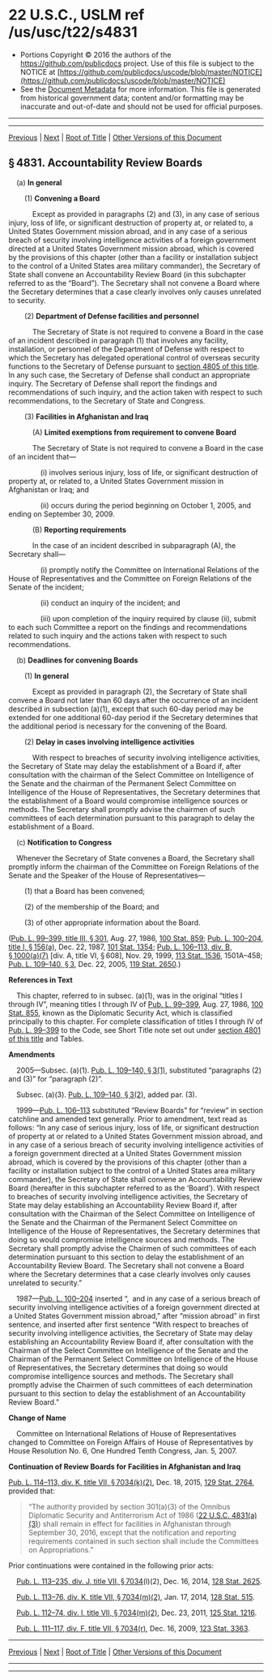 ---
---

# 22 U.S.C., USLM ref /us/usc/t22/s4831

* Portions Copyright © 2016 the authors of the https://github.com/publicdocs project.
  Use of this file is subject to the NOTICE at [https://github.com/publicdocs/uscode/blob/master/NOTICE](https://github.com/publicdocs/uscode/blob/master/NOTICE)
* See the [Document Metadata](././../../../../..//README.md) for more information.
  This file is generated from historical government data; content and/or formatting may be inaccurate and out-of-date and should not be used for official purposes.

----------
----------

[Previous](./../../../../..//us/usc/t22/ch58/schIII/m__us_usc_t22_ch58_schIII.md) | [Next](./../../../../..//us/usc/t22/ch58/schIII/m__us_usc_t22_s4832.md) | [Root of Title](./../../../../../) | [Other Versions of this Document](https://publicdocs.github.io/go/links?ns=uslm&ref=%2Fus%2Fusc%2Ft22%2Fs4831)

## § 4831. Accountability Review Boards

    (a) __In general__ 

        (1) __Convening a Board__ 

            Except as provided in paragraphs (2) and (3), in any case of serious injury, loss of life, or significant destruction of property at, or related to, a United States Government mission abroad, and in any case of a serious breach of security involving intelligence activities of a foreign government directed at a United States Government mission abroad, which is covered by the provisions of this chapter (other than a facility or installation subject to the control of a United States area military commander), the Secretary of State shall convene an Accountability Review Board (in this subchapter referred to as the “Board”). The Secretary shall not convene a Board where the Secretary determines that a case clearly involves only causes unrelated to security.

        (2) __Department of Defense facilities and personnel__ 

            The Secretary of State is not required to convene a Board in the case of an incident described in paragraph (1) that involves any facility, installation, or personnel of the Department of Defense with respect to which the Secretary has delegated operational control of overseas security functions to the Secretary of Defense pursuant to [section 4805 of this title][/us/usc/t22/s4805]. In any such case, the Secretary of Defense shall conduct an appropriate inquiry. The Secretary of Defense shall report the findings and recommendations of such inquiry, and the action taken with respect to such recommendations, to the Secretary of State and Congress.

        (3) __Facilities in Afghanistan and Iraq__ 

            (A) __Limited exemptions from requirement to convene Board__ 

            The Secretary of State is not required to convene a Board in the case of an incident that—

                (i) involves serious injury, loss of life, or significant destruction of property at, or related to, a United States Government mission in Afghanistan or Iraq; and

                (ii) occurs during the period beginning on October 1, 2005, and ending on September 30, 2009.

            (B) __Reporting requirements__ 

            In the case of an incident described in subparagraph (A), the Secretary shall—

                (i) promptly notify the Committee on International Relations of the House of Representatives and the Committee on Foreign Relations of the Senate of the incident;

                (ii) conduct an inquiry of the incident; and

                (iii) upon completion of the inquiry required by clause (ii), submit to each such Committee a report on the findings and recommendations related to such inquiry and the actions taken with respect to such recommendations.

    (b) __Deadlines for convening Boards__ 

        (1) __In general__ 

            Except as provided in paragraph (2), the Secretary of State shall convene a Board not later than 60 days after the occurrence of an incident described in subsection (a)(1), except that such 60-day period may be extended for one additional 60-day period if the Secretary determines that the additional period is necessary for the convening of the Board.

        (2) __Delay in cases involving intelligence activities__ 

            With respect to breaches of security involving intelligence activities, the Secretary of State may delay the establishment of a Board if, after consultation with the chairman of the Select Committee on Intelligence of the Senate and the chairman of the Permanent Select Committee on Intelligence of the House of Representatives, the Secretary determines that the establishment of a Board would compromise intelligence sources or methods. The Secretary shall promptly advise the chairmen of such committees of each determination pursuant to this paragraph to delay the establishment of a Board.

    (c) __Notification to Congress__ 

    Whenever the Secretary of State convenes a Board, the Secretary shall promptly inform the chairman of the Committee on Foreign Relations of the Senate and the Speaker of the House of Representatives—

        (1) that a Board has been convened;

        (2) of the membership of the Board; and

        (3) of other appropriate information about the Board.

([Pub. L. 99–399, title III, § 301][/us/pl/99/399/s301], Aug. 27, 1986, [100 Stat. 859][/us/stat/100/859]; [Pub. L. 100–204, title I, § 156(a)][/us/pl/100/204/s156/a], Dec. 22, 1987, [101 Stat. 1354][/us/stat/101/1354]; [Pub. L. 106–113, div. B, § 1000(a)(7)][/us/pl/106/113/s1000/a/7] \[div. A, title VI, § 608\], Nov. 29, 1999, [113 Stat. 1536][/us/stat/113/1536], 1501A–458; [Pub. L. 109–140, § 3][/us/pl/109/140/s3], Dec. 22, 2005, [119 Stat. 2650][/us/stat/119/2650].)

 __References in Text__ 

    This chapter, referred to in subsec. (a)(1), was in the original “titles I through IV”, meaning titles I through IV of [Pub. L. 99–399][/us/pl/99/399], Aug. 27, 1986, [100 Stat. 855][/us/stat/100/855], known as the Diplomatic Security Act, which is classified principally to this chapter. For complete classification of titles I through IV of [Pub. L. 99–399][/us/pl/99/399] to the Code, see Short Title note set out under [section 4801 of this title][/us/usc/t22/s4801] and Tables.

 __Amendments__ 

    2005—Subsec. (a)(1). [Pub. L. 109–140, § 3(1)][/us/pl/109/140/s3/1], substituted “paragraphs (2) and (3)” for “paragraph (2)”.

    Subsec. (a)(3). [Pub. L. 109–140, § 3(2)][/us/pl/109/140/s3/2], added par. (3).

    1999—[Pub. L. 106–113][/us/pl/106/113] substituted “Review Boards” for “review” in section catchline and amended text generally. Prior to amendment, text read as follows: “In any case of serious injury, loss of life, or significant destruction of property at or related to a United States Government mission abroad, and in any case of a serious breach of security involving intelligence activities of a foreign government directed at a United States Government mission abroad, which is covered by the provisions of this chapter (other than a facility or installation subject to the control of a United States area military commander), the Secretary of State shall convene an Accountability Review Board (hereafter in this subchapter referred to as the ‘Board’). With respect to breaches of security involving intelligence activities, the Secretary of State may delay establishing an Accountability Review Board if, after consultation with the Chairman of the Select Committee on Intelligence of the Senate and the Chairman of the Permanent Select Committee on Intelligence of the House of Representatives, the Secretary determines that doing so would compromise intelligence sources and methods. The Secretary shall promptly advise the Chairmen of such committees of each determination pursuant to this section to delay the establishment of an Accountability Review Board. The Secretary shall not convene a Board where the Secretary determines that a case clearly involves only causes unrelated to security.”

    1987—[Pub. L. 100–204][/us/pl/100/204] inserted “, and in any case of a serious breach of security involving intelligence activities of a foreign government directed at a United States Government mission abroad,” after “mission abroad” in first sentence, and inserted after first sentence “With respect to breaches of security involving intelligence activities, the Secretary of State may delay establishing an Accountability Review Board if, after consultation with the Chairman of the Select Committee on Intelligence of the Senate and the Chairman of the Permanent Select Committee on Intelligence of the House of Representatives, the Secretary determines that doing so would compromise intelligence sources and methods. The Secretary shall promptly advise the Chairmen of such committees of each determination pursuant to this section to delay the establishment of an Accountability Review Board.”

 __Change of Name__ 

    Committee on International Relations of House of Representatives changed to Committee on Foreign Affairs of House of Representatives by House Resolution No. 6, One Hundred Tenth Congress, Jan. 5, 2007.

 __Continuation of Review Boards for Facilities in Afghanistan and Iraq__ 

[Pub. L. 114–113, div. K, title VII, § 7034(k)(2)][/us/pl/114/113/s7034/k/2], Dec. 18, 2015, [129 Stat. 2764][/us/stat/129/2764], provided that: 

> “The authority provided by section 301(a)(3) of the Omnibus Diplomatic Security and Antiterrorism Act of 1986 ([22 U.S.C. 4831(a)(3)][/us/usc/t22/s4831/a/3]) shall remain in effect for facilities in Afghanistan through September 30, 2016, except that the notification and reporting requirements contained in such section shall include the Committees on Appropriations.”

Prior continuations were contained in the following prior acts:

    [Pub. L. 113–235, div. J, title VII, § 7034][/us/pl/113/235/s7034](l)(2), Dec. 16, 2014, [128 Stat. 2625][/us/stat/128/2625].

    [Pub. L. 113–76, div. K, title VII, § 7034(m)(2)][/us/pl/113/76/s7034/m/2], Jan. 17, 2014, [128 Stat. 515][/us/stat/128/515].

    [Pub. L. 112–74, div. I, title VII, § 7034(m)(2)][/us/pl/112/74/s7034/m/2], Dec. 23, 2011, [125 Stat. 1216][/us/stat/125/1216].

    [Pub. L. 111–117, div. F, title VII, § 7034(r)][/us/pl/111/117/s7034/r], Dec. 16, 2009, [123 Stat. 3363][/us/stat/123/3363].

----------

[Previous](./../../../../..//us/usc/t22/ch58/schIII/m__us_usc_t22_ch58_schIII.md) | [Next](./../../../../..//us/usc/t22/ch58/schIII/m__us_usc_t22_s4832.md) | [Root of Title](./../../../../../) | [Other Versions of this Document](https://publicdocs.github.io/go/links?ns=uslm&ref=%2Fus%2Fusc%2Ft22%2Fs4831)

----------
----------

[/us/usc/t22/s4805]: https://publicdocs.github.io/go/links?ns=uslm&ref=%2Fus%2Fusc%2Ft22%2Fs4805
[/us/pl/99/399/s301]: https://publicdocs.github.io/go/links?ns=uslm&ref=%2Fus%2Fpl%2F99%2F399%2Fs301
[/us/stat/100/859]: https://publicdocs.github.io/go/links?ns=uslm&ref=%2Fus%2Fstat%2F100%2F859
[/us/pl/100/204/s156/a]: https://publicdocs.github.io/go/links?ns=uslm&ref=%2Fus%2Fpl%2F100%2F204%2Fs156%2Fa
[/us/stat/101/1354]: https://publicdocs.github.io/go/links?ns=uslm&ref=%2Fus%2Fstat%2F101%2F1354
[/us/pl/106/113/s1000/a/7]: https://publicdocs.github.io/go/links?ns=uslm&ref=%2Fus%2Fpl%2F106%2F113%2Fs1000%2Fa%2F7
[/us/stat/113/1536]: https://publicdocs.github.io/go/links?ns=uslm&ref=%2Fus%2Fstat%2F113%2F1536
[/us/pl/109/140/s3]: https://publicdocs.github.io/go/links?ns=uslm&ref=%2Fus%2Fpl%2F109%2F140%2Fs3
[/us/stat/119/2650]: https://publicdocs.github.io/go/links?ns=uslm&ref=%2Fus%2Fstat%2F119%2F2650
[/us/pl/99/399]: https://publicdocs.github.io/go/links?ns=uslm&ref=%2Fus%2Fpl%2F99%2F399
[/us/stat/100/855]: https://publicdocs.github.io/go/links?ns=uslm&ref=%2Fus%2Fstat%2F100%2F855
[/us/pl/99/399]: https://publicdocs.github.io/go/links?ns=uslm&ref=%2Fus%2Fpl%2F99%2F399
[/us/usc/t22/s4801]: https://publicdocs.github.io/go/links?ns=uslm&ref=%2Fus%2Fusc%2Ft22%2Fs4801
[/us/pl/109/140/s3/1]: https://publicdocs.github.io/go/links?ns=uslm&ref=%2Fus%2Fpl%2F109%2F140%2Fs3%2F1
[/us/pl/109/140/s3/2]: https://publicdocs.github.io/go/links?ns=uslm&ref=%2Fus%2Fpl%2F109%2F140%2Fs3%2F2
[/us/pl/106/113]: https://publicdocs.github.io/go/links?ns=uslm&ref=%2Fus%2Fpl%2F106%2F113
[/us/pl/100/204]: https://publicdocs.github.io/go/links?ns=uslm&ref=%2Fus%2Fpl%2F100%2F204
[/us/pl/114/113/s7034/k/2]: https://publicdocs.github.io/go/links?ns=uslm&ref=%2Fus%2Fpl%2F114%2F113%2Fs7034%2Fk%2F2
[/us/stat/129/2764]: https://publicdocs.github.io/go/links?ns=uslm&ref=%2Fus%2Fstat%2F129%2F2764
[/us/usc/t22/s4831/a/3]: https://publicdocs.github.io/go/links?ns=uslm&ref=%2Fus%2Fusc%2Ft22%2Fs4831%2Fa%2F3
[/us/pl/113/235/s7034]: https://publicdocs.github.io/go/links?ns=uslm&ref=%2Fus%2Fpl%2F113%2F235%2Fs7034
[/us/stat/128/2625]: https://publicdocs.github.io/go/links?ns=uslm&ref=%2Fus%2Fstat%2F128%2F2625
[/us/pl/113/76/s7034/m/2]: https://publicdocs.github.io/go/links?ns=uslm&ref=%2Fus%2Fpl%2F113%2F76%2Fs7034%2Fm%2F2
[/us/stat/128/515]: https://publicdocs.github.io/go/links?ns=uslm&ref=%2Fus%2Fstat%2F128%2F515
[/us/pl/112/74/s7034/m/2]: https://publicdocs.github.io/go/links?ns=uslm&ref=%2Fus%2Fpl%2F112%2F74%2Fs7034%2Fm%2F2
[/us/stat/125/1216]: https://publicdocs.github.io/go/links?ns=uslm&ref=%2Fus%2Fstat%2F125%2F1216
[/us/pl/111/117/s7034/r]: https://publicdocs.github.io/go/links?ns=uslm&ref=%2Fus%2Fpl%2F111%2F117%2Fs7034%2Fr
[/us/stat/123/3363]: https://publicdocs.github.io/go/links?ns=uslm&ref=%2Fus%2Fstat%2F123%2F3363


